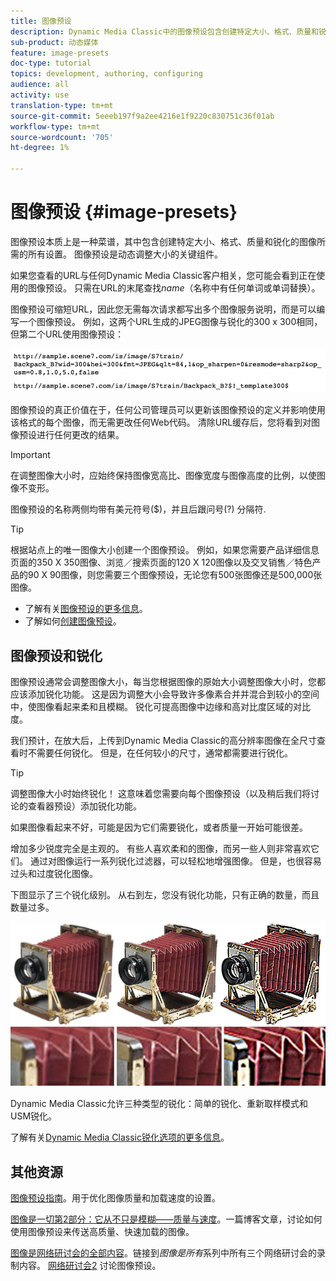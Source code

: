 ```yaml
---
title: 图像预设
description: Dynamic Media Classic中的图像预设包含创建特定大小、格式、质量和锐化的图像所需的所有设置。 图像预设是动态调整大小的关键组件。 当您查看Dynamic Media Classic中的URL时，您可以轻松查看图像预设是否在使用中。 了解图像预设、它们为何如此有用以及如何创建图像预设。
sub-product: 动态媒体
feature: image-presets
doc-type: tutorial
topics: development, authoring, configuring
audience: all
activity: use
translation-type: tm+mt
source-git-commit: 5eeeb197f9a2ee4216e1f9220c830751c36f01ab
workflow-type: tm+mt
source-wordcount: '705'
ht-degree: 1%

---
```



# 图像预设 {#image-presets}

图像预设本质上是一种菜谱，其中包含创建特定大小、格式、质量和锐化的图像所需的所有设置。 图像预设是动态调整大小的关键组件。

如果您查看的URL与任何Dynamic Media Classic客户相关，您可能会看到正在使用的图像预设。 只需在URL的末尾查找$name$（名称中有任何单词或单词替换）。

图像预设可缩短URL，因此您无需每次请求都写出多个图像服务说明，而是可以编写一个图像预设。 例如，这两个URL生成的JPEG图像与锐化的300 x 300相同，但第二个URL使用图像预设：

![图像](assets/image-presets/image-preset-2.png)

图像预设的真正价值在于，任何公司管理员可以更新该图像预设的定义并影响使用该格式的每个图像，而无需更改任何Web代码。 清除URL缓存后，您将看到对图像预设进行任何更改的结果。

>[!IMPORTANT]
>
>在调整图像大小时，应始终保持图像宽高比、图像宽度与图像高度的比例，以使图像不变形。

图像预设的名称两侧均带有美元符号($)，并且后跟问号(?) 分隔符.

>[!TIP]
>
>根据站点上的唯一图像大小创建一个图像预设。 例如，如果您需要产品详细信息页面的350 X 350图像、浏览／搜索页面的120 X 120图像以及交叉销售／特色产品的90 X 90图像，则您需要三个图像预设，无论您有500张图像还是500,000张图像。

- 了解有关[图像预设的更多信息](https://docs.adobe.com/content/help/en/dynamic-media-classic/using/image-sizing/setting-image-presets.html)。
- 了解如何[创建图像预设](https://docs.adobe.com/content/help/en/dynamic-media-classic/using/image-sizing/setting-image-presets.html#creating-an-image-preset)。

## 图像预设和锐化

图像预设通常会调整图像大小，每当您根据图像的原始大小调整图像大小时，您都应该添加锐化功能。 这是因为调整大小会导致许多像素合并并混合到较小的空间中，使图像看起来柔和且模糊。 锐化可提高图像中边缘和高对比度区域的对比度。

我们预计，在放大后，上传到Dynamic Media Classic的高分辨率图像在全尺寸查看时不需要任何锐化。 但是，在任何较小的尺寸，通常都需要进行锐化。

>[!TIP]
>
>调整图像大小时始终锐化！ 这意味着您需要向每个图像预设（以及稍后我们将讨论的查看器预设）添加锐化功能。
>
>如果图像看起来不好，可能是因为它们需要锐化，或者质量一开始可能很差。

增加多少锐度完全是主观的。 有些人喜欢柔和的图像，而另一些人则非常喜欢它们。 通过对图像运行一系列锐化过滤器，可以轻松地增强图像。 但是，也很容易过头和过度锐化图像。

下图显示了三个锐化级别。 从右到左，您没有锐化功能，只有正确的数量，而且数量过多。

![图像](assets/image-presets/image-presets-1.jpg)

Dynamic Media Classic允许三种类型的锐化：简单的锐化、重新取样模式和USM锐化。

了解有关[Dynamic Media Classic锐化选项的更多信息](https://docs.adobe.com/content/help/en/dynamic-media-classic/using/master-files/sharpening-image.html#sharpening_an_image)。

## 其他资源

[图像预设指南](https://www.adobe.com/content/dam/www/us/en/experience-manager/pdfs/dynamic-media-image-preset-guide.pdf)。用于优化图像质量和加载速度的设置。

[图像是一切第2部分：它从不只是模糊——质量与速度](https://theblog.adobe.com/image-is-everything-part-2-its-never-just-a-blur-quality-versus-speed/)。一篇博客文章，讨论如何使用图像预设来传送高质量、快速加载的图像。

[图像是网络研讨会的全部内容](https://dynamicmediaseries2019.enterprise.adobeevents.com/)。链接到&#x200B;_图像是所有_&#x200B;系列中所有三个网络研讨会的录制内容。 [网络研讨会2](https://seminars.adobeconnect.com/p6lqaotpjnd3) 讨论图像预设。
